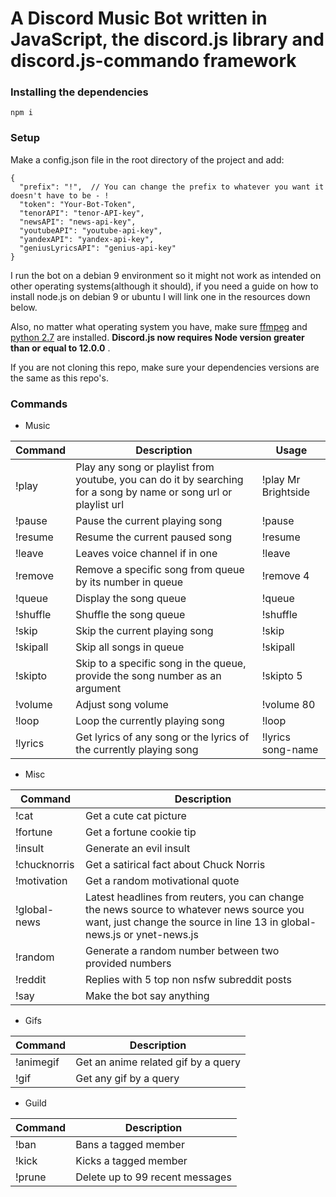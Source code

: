 # A Discord Music Bot written in JavaScript, the discord.js library and discord.js-commando framework

### Installing the dependencies

`npm i`

### Setup

Make a config.json file in the root directory of the project and add:

```
{
  "prefix": "!",  // You can change the prefix to whatever you want it doesn't have to be - !
  "token": "Your-Bot-Token",
  "tenorAPI": "tenor-API-key",
  "newsAPI": "news-api-key",
  "youtubeAPI": "youtube-api-key",
  "yandexAPI": "yandex-api-key",
  "geniusLyricsAPI": "genius-api-key"
}
```

I run the bot on a debian 9 environment so it might not work as intended on other operating systems(although it should), if you need a guide on how to install node.js on debian 9 or ubuntu I will link one in the resources down below.

Also, no matter what operating system you have, make sure [ffmpeg](https://www.ffmpeg.org/download.html) and [python 2.7](https://www.python.org/downloads/) are installed. **Discord.js now requires Node version greater than or equal to 12.0.0** .

If you are not cloning this repo, make sure your dependencies versions are the same as this repo's.

### Commands

- Music

| Command       | Description                                                                                                               | Usage                  |
| ------------- | ------------------------------------------------------------------------------------------------------------------------- | ---------------------- |
| !play         | Play any song or playlist from youtube, you can do it by searching for a song by name or song url or playlist url         | !play Mr Brightside |
| !pause        | Pause the current playing song                                                                                            | !pause                 |
| !resume       | Resume the current paused song                                                                                            | !resume                |
| !leave        | Leaves voice channel if in one                                                                                            | !leave                 |
| !remove       | Remove a specific song from queue by its number in queue                                                                  | !remove 4              |
| !queue        | Display the song queue                                                                                                    | !queue                 |
| !shuffle      | Shuffle the song queue                                                                                                    | !shuffle               |
| !skip         | Skip the current playing song                                                                                             | !skip                  |
| !skipall      | Skip all songs in queue                                                                                                   | !skipall               |
| !skipto       | Skip to a specific song in the queue, provide the song number as an argument                                              | !skipto 5              |
| !volume       | Adjust song volume                                                                                                        | !volume 80             |
| !loop         | Loop the currently playing song                                                                                           | !loop                  |
| !lyrics       | Get lyrics of any song or the lyrics of the currently playing song                                                        | !lyrics song-name      |

- Misc

| Command      | Description                                                                                                                                                         
| ------------ | ------------------------------------------------------------------------------------------------------------------------------------------------------------------- 
| !cat         | Get a cute cat picture                                                                                                                                              
| !fortune     | Get a fortune cookie tip                                                                                                                                           
| !insult      | Generate an evil insult                                                                                                                                            
| !chucknorris | Get a satirical fact about Chuck Norris                                                                                                                             
| !motivation  | Get a random motivational quote                                                                                                                                    
| !global-news | Latest headlines from reuters, you can change the news source to whatever news source you want, just change the source in line 13 in global-news.js or ynet-news.js 
| !random      | Generate a random number between two provided numbers                                                                                                               
| !reddit      | Replies with 5 top non nsfw subreddit posts                                                                                                                         
| !say         | Make the bot say anything                                                                                                                                           

- Gifs

| Command   | Description                         
| --------- | ----------------------------------- 
| !animegif | Get an anime related gif by a query 
| !gif      | Get any gif by a query              

- Guild

| Command               | Description                     
| --------------------- | ------------------------------- 
| !ban                  | Bans a tagged member           
| !kick                 | Kicks a tagged member           
| !prune                | Delete up to 99 recent messages 

